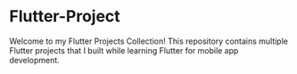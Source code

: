 # Flutter-Project

Welcome to my Flutter Projects Collection! This repository contains multiple Flutter projects that I built while learning Flutter for mobile app development. 